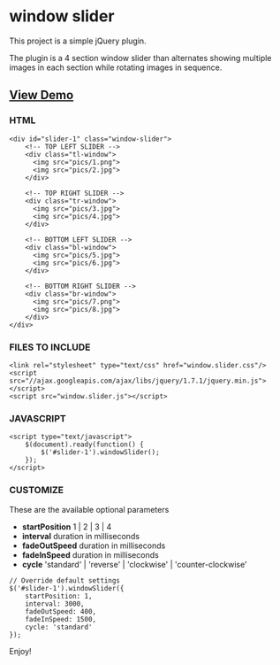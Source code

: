 # window slider

This project is a simple jQuery plugin.

The plugin is a 4 section window slider than alternates showing multiple images in each section while rotating images in sequence.

## [View Demo](http://ajavadi34.github.io/window-slider/)


### HTML
```
<div id="slider-1" class="window-slider">
    <!-- TOP LEFT SLIDER -->
    <div class="tl-window">
      <img src="pics/1.png">
      <img src="pics/2.jpg">
    </div>
    
    <!-- TOP RIGHT SLIDER -->
    <div class="tr-window">
      <img src="pics/3.jpg">
      <img src="pics/4.jpg">
    </div>
    
    <!-- BOTTOM LEFT SLIDER -->
    <div class="bl-window">
      <img src="pics/5.jpg">
      <img src="pics/6.jpg">
    </div>
    
    <!-- BOTTOM RIGHT SLIDER -->
    <div class="br-window">
      <img src="pics/7.png">
      <img src="pics/8.jpg">
    </div>
</div>
```
### FILES TO INCLUDE
```
<link rel="stylesheet" type="text/css" href="window.slider.css"/>
<script src="//ajax.googleapis.com/ajax/libs/jquery/1.7.1/jquery.min.js"></script>
<script src="window.slider.js"></script>
```
### JAVASCRIPT
```
<script type="text/javascript">
    $(document).ready(function() {
        $('#slider-1').windowSlider();
    }); 
</script>
```
### CUSTOMIZE
These are the available optional parameters
* **startPosition** 1 | 2 | 3 | 4
* **interval** duration in milliseconds
* **fadeOutSpeed** duration in milliseconds
* **fadeInSpeed** duration in milliseconds
* **cycle** 'standard' | 'reverse' | 'clockwise' | 'counter-clockwise'

```
// Override default settings
$('#slider-1').windowSlider({
    startPosition: 1,
    interval: 3000,
    fadeOutSpeed: 400,
    fadeInSpeed: 1500,
    cycle: 'standard'
});
```
Enjoy!